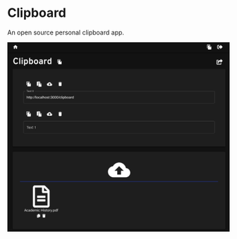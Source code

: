 # Clipboard

An open source personal clipboard app.

![image-20210808160205083](README.assets/image-20210808160205083.png)
